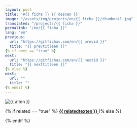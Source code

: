 ```yaml
---
layout: post
title: '#{{ ficha }} {{ descen }}'
image: "/assets/img/projects/en/{{ ficha }}/thumbnail.jpg"
translated: "/projects/{{ ficha }}"
permalink: "/en/{{ ficha }}"
lang: "en"
previous:
  url: "https://gitfichas.com/en/{{ previd }}"
  title: "{{ prevtitleen }}"
{% if next == "true" %}
next:
  url: "https://gitfichas.com/en/{{ nextid }}"
  title: "{{ nexttitleen }}"
{% else %}
next:
  url: ""
  title: ""
{% endif %}
---
```


<img alt="{{ alten }}" src="/assets/img/projects/en/{{ ficha }}/full.jpg">

{% if related == "true" %}
<a href="{{ relatedsrcen }}">
  <strong>{{ relatedtexten }}</strong>
</a>
{% else %}
<!--
<a href="{{ relatedsrcen }}">
  <strong>{{ relatedtexten }}</strong>
</a>
-->
{% endif %}